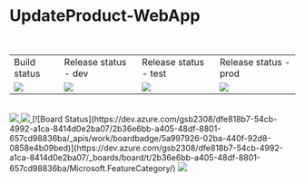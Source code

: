 # UpdateProduct-WebApp
</br>

<table>
  <tr>
    <td>Build status</td>
    <td>Release status - dev</td> 
    <td>Release status - test</td>  
    <td>Release status - prod</td>
  </tr>
  <tr>
    <td>
<img src="https://houssemdellai.visualstudio.com/WebAppWithDatabaseDemo/_apis/build/status/WebAppWithDatabase-CI-mutiphase?branchName=master"/>
    </td>
    <td>
<img src="https://houssemdellai.vsrm.visualstudio.com/_apis/public/Release/badge/7ac88337-9f15-48dd-ab33-a60c7a26e4a5/4/6"/>
  </td>
    <td>
<img src="https://houssemdellai.vsrm.visualstudio.com/_apis/public/Release/badge/7ac88337-9f15-48dd-ab33-a60c7a26e4a5/4/9"/>
    </td>
    <td>
<img src="https://houssemdellai.vsrm.visualstudio.com/_apis/public/Release/badge/7ac88337-9f15-48dd-ab33-a60c7a26e4a5/4/10"/>
  </td>
  </tr>
  </table>
  
  </br>
  
  <a href="http://armviz.io/#/?load=https://raw.githubusercontent.com/HoussemDellai/WebAppWithDatabaseDemo/master/AzureResourceGroupDeployment/WebSiteSQLDatabase.json" target="_blank">
  <img src="http://armviz.io/visualizebutton.png"/>
</a>

<a href="https://portal.azure.com/#create/Microsoft.Template/uri/https%3A%2F%2Fraw.githubusercontent.com%2FHoussemDellai%2FWebAppWithDatabaseDemo%2Fmaster%2FAzureResourceGroupDeployment%2FWebSiteSQLDatabase.json" rel="nofollow">
    <img src="http://azuredeploy.net/deploybutton.png" style="max-width:100%;">
</a>
[![Board Status](https://dev.azure.com/gsb2308/dfe818b7-54cb-4992-a1ca-8414d0e2ba07/2b36e6bb-a405-48df-8801-657cd98836ba/_apis/work/boardbadge/5a997926-02ba-440f-92d8-0858e4b09bed)](https://dev.azure.com/gsb2308/dfe818b7-54cb-4992-a1ca-8414d0e2ba07/_boards/board/t/2b36e6bb-a405-48df-8801-657cd98836ba/Microsoft.FeatureCategory/)
    <img src="https://dev.azure.com/gsb2308/dfe818b7-54cb-4992-a1ca-8414d0e2ba07/2b36e6bb-a405-48df-8801-657cd98836ba/_apis/work/boardbadge/5a997926-02ba-440f-92d8-0858e4b09bed"/>
</a>
</br>
